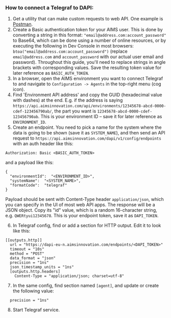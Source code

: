 ### How to connect a Telegraf to DAPI:

1. Get a utility that can make custom requests to web API. One example is [Postman](https://www.postman.com/downloads/).
2. Create a Basic authentication token for your AIMS user. This is done by converting a string in this format: `"email@address.com:account_password"` to Base64, which can be done using a number of online resources, or by executing the following in Dev Console in most browsers: `btoa("email@address.com:account_password")` (replace `email@address.com` and `account_password` with our actual user email and password).
Throughout this guide, you'll need to replace strings in angle brackets with corresponding values. Save the resulting token value for later reference as `BASIC_AUTH_TOKEN`.
3. In a browser, open the AIMS environment you want to connect Telegraf to and navigate to `Configuration -> Agents` in the top-right menu (cog icon).
4. Find 'Environment API address' and copy the GUID (hexadecimal value with dashes) at the end.
E.g. if the address is saying `https://api.aimsinnovation.com/api/environments/12345678-abcd-0000-cdef-123456790ab/`, the part you want is `12345678-abcd-0000-cdef-123456790ab`.
This is your environment ID – save it for later reference as `ENVIRONMENT_ID`.
5. Create an endpoint. You need to pick a name for the system where the data is going to be shown (save it as `SYSTEM_NAME`), and then send an API request to `https://api.aimsinnovation.com/dapi/v1/config/endpoints` with an auth header like this:
```
Authorization: Basic <BASIC_AUTH_TOKEN>
```
and a payload like this:
```
{
  "environmentId":  "<ENVIRONMENT_ID>",
  "systemName":  "<SYSTEM_NAME>",
  "formatCode":  "telegraf"
}
```
Payload should be sent with Content-Type header `application/json`, which you can specify in the UI of most web API apps.
The response will be a JSON object. Copy its "id" value, which is a random 16-character string, e.g. `QWERtyui12345678`. This is your endpoint token, save it as `DAPI_TOKEN`.

6. In Telegraf config, find or add a section for HTTP output. Edit it to look like this:
```
[[outputs.http]]
  url = "https://dapi-eu-n.aimsinnovation.com/endpoints/<DAPI_TOKEN>"
  timeout = "10s"
  method = "POST"
  data_format = "json"
  precision = "1ns"
  json_timestamp_units = "1ns"
  [outputs.http.headers]
    Content-Type = "application/json; charset=utf-8"
```
7. In the same config, find section named `[agent]`, and update or create the following value:
```
  precision = "1ns"
```
8. Start Telegraf service.
